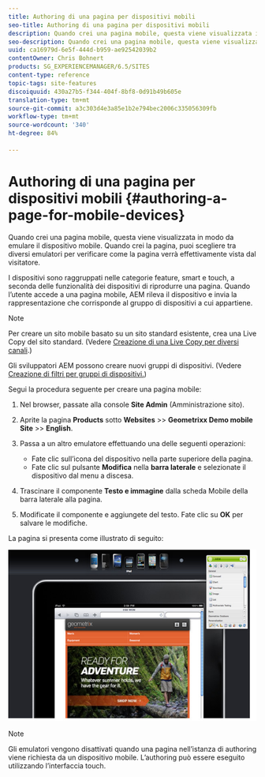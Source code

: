 ```yaml
---
title: Authoring di una pagina per dispositivi mobili
seo-title: Authoring di una pagina per dispositivi mobili
description: Quando crei una pagina mobile, questa viene visualizzata in modo da emulare il dispositivo mobile. Quando crei la pagina, puoi scegliere tra diversi emulatori per verificare come la pagina verrà effettivamente vista dal visitatore.
seo-description: Quando crei una pagina mobile, questa viene visualizzata in modo da emulare il dispositivo mobile. Quando crei la pagina, puoi scegliere tra diversi emulatori per verificare come la pagina verrà effettivamente vista dal visitatore.
uuid: ca16979d-6e5f-444d-b959-ae92542039b2
contentOwner: Chris Bohnert
products: SG_EXPERIENCEMANAGER/6.5/SITES
content-type: reference
topic-tags: site-features
discoiquuid: 430a27b5-f344-404f-8bf8-0d91b49b605e
translation-type: tm+mt
source-git-commit: a3c303d4e3a85e1b2e794bec2006c335056309fb
workflow-type: tm+mt
source-wordcount: '340'
ht-degree: 84%

---
```



# Authoring di una pagina per dispositivi mobili {#authoring-a-page-for-mobile-devices}

Quando crei una pagina mobile, questa viene visualizzata in modo da emulare il dispositivo mobile. Quando crei la pagina, puoi scegliere tra diversi emulatori per verificare come la pagina verrà effettivamente vista dal visitatore.

I dispositivi sono raggruppati nelle categorie feature, smart e touch, a seconda delle funzionalità dei dispositivi di riprodurre una pagina. Quando l’utente accede a una pagina mobile, AEM rileva il dispositivo e invia la rappresentazione che corrisponde al gruppo di dispositivi a cui appartiene.

>[!NOTE]
>
>Per creare un sito mobile basato su un sito standard esistente, crea una Live Copy del sito standard. (Vedere [Creazione di una Live Copy per diversi canali](/help/sites-administering/msm-livecopy.md).)
>
>Gli sviluppatori AEM possono creare nuovi gruppi di dispositivi. (Vedere [Creazione di filtri per gruppi di dispositivi.](/help/sites-developing/groupfilters.md))

Segui la procedura seguente per creare una pagina mobile:

1. Nel browser, passate alla console **Site Admin** (Amministrazione sito).
1. Aprite la pagina **Products** sotto **Websites** >> **Geometrixx Demo mobile Site** >> **English**.

1. Passa a un altro emulatore effettuando una delle seguenti operazioni:

   * Fate clic sull’icona del dispositivo nella parte superiore della pagina.
   * Fate clic sul pulsante **Modifica** nella **barra laterale** e selezionate il dispositivo dal menu a discesa.

1. Trascinare il componente **Testo e immagine** dalla scheda Mobile della barra laterale alla pagina.
1. Modificate il componente e aggiungete del testo. Fate clic su **OK** per salvare le modifiche.

La pagina si presenta come illustrato di seguito:

![mobileipademu](assets/mobileipademu.png)

>[!NOTE]
>
>Gli emulatori vengono disattivati quando una pagina nell’istanza di authoring viene richiesta da un dispositivo mobile. L’authoring può essere eseguito utilizzando l’interfaccia touch.

